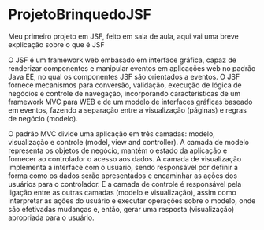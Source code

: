 # ProjetoBrinquedoJSF

Meu primeiro projeto em JSF, feito em sala de aula, aqui vai uma breve explicação sobre o que é JSF




O JSF é um framework web embasado em interface gráfica, capaz de renderizar
componentes e manipular eventos em aplicações web no padrão Java EE, no qual os componentes JSF são
orientados a eventos. O JSF fornece mecanismos para conversão, validação, execução de lógica de negócios
e controle de navegação, incorporando características de um framework MVC para WEB e de um modelo de
interfaces gráficas baseado em eventos, fazendo a separação entre a visualização (páginas) e regras de
negócio (modelo).

O padrão MVC divide uma aplicação em três camadas: modelo, visualização e controle
(model, view and controller). A camada de modelo representa os objetos de negócio, mantém o estado da
aplicação e fornecer ao controlador o acesso aos dados. A camada de visualização implementa a interface
com o usuário, sendo responsável por definir a forma como os dados serão apresentados e encaminhar as
ações dos usuários para o controlador. E a camada de controle é responsável pela ligação entre as outras
camadas (modelo e visualização), assim como interpretar as ações do usuário e executar operações sobre o
modelo, onde são efetivadas mudanças e, então, gerar uma resposta (visualização) apropriada para o
usuário.
